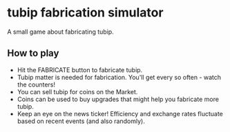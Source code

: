 # tubip fabrication simulator

A small game about fabricating tubip.

## How to play
- Hit the FABRICATE button to fabricate tubip.
- Tubip matter is needed for fabrication. You'll get every so often - watch the counters!
- You can sell tubip for coins on the Market.
- Coins can be used to buy upgrades that might help you fabricate more tubip.
- Keep an eye on the news ticker! Efficiency and exchange rates fluctuate based on recent events (and also randomly).